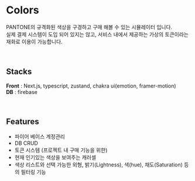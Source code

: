 # Colors

PANTONE의 규격화된 색상을 구경하고 구매 해볼 수 있는 시뮬레이터 입니다.<br/>
실제 결제 시스템이 도입 되어 있지는 않고, 서비스 내에서 제공하는 가상의 토큰이라는 재화로 이용이 가능합니다. <br/>


<br/>

## Stacks
<strong>Front</strong> : Next.js, typescript, zustand, chakra ui(emotion, framer-motion) <br/>
<strong>DB</strong> : firebase

<br/>

## Features

* 파이어 베이스 계정관리
* DB CRUD
* 토큰 시스템 (프로젝트 내 구매 기능을 위한) 
* 현재 인기있는 색상을 보여주는 캐러셀
* 색상 리스트와 선택 가능한 외형, 밝기(Lightness), 색(hue), 채도(Saturation) 등의 필터링 기능
 

<br/>

